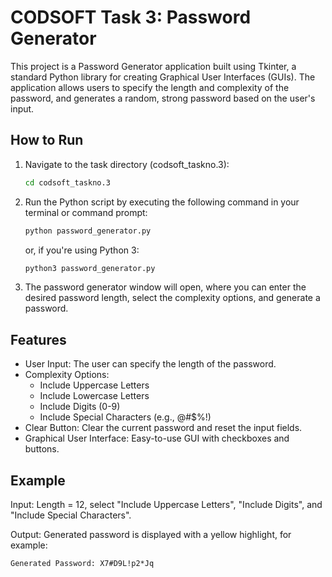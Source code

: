 # CODSOFT Task 3: Password Generator

This project is a Password Generator application built using Tkinter, a standard Python library for creating Graphical User Interfaces (GUIs). The application allows users to specify the length and complexity of the password, and generates a random, strong password based on the user's input.

## How to Run

1. Navigate to the task directory (codsoft_taskno.3):
   
    ```bash
   cd codsoft_taskno.3
    ```

3. Run the Python script by executing the following command in your terminal or command prompt:
   
    ```bash
    python password_generator.py
    ```
    
   or, if you're using Python 3:

    ```bash
    python3 password_generator.py
    ```

5. The password generator window will open, where you can enter the desired password length, select the complexity options, and generate a password.

## Features

- User Input: The user can specify the length of the password.
- Complexity Options:
    - Include Uppercase Letters
    - Include Lowercase Letters
    - Include Digits (0-9)
    - Include Special Characters (e.g., @#$%!)
- Clear Button: Clear the current password and reset the input fields.
- Graphical User Interface: Easy-to-use GUI with checkboxes and buttons.


## Example

Input: Length = 12, select "Include Uppercase Letters", "Include Digits", and "Include Special Characters".

Output: Generated password is displayed with a yellow highlight, for example:

    Generated Password: X7#D9L!p2*Jq
